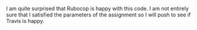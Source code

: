 I am quite surprised that Rubocop is happy with this code.  I am not entirely sure that I satisfied the parameters of the assignment so I will push to see if Travis is happy. 
